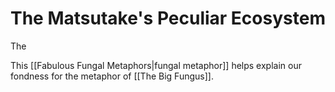 # The Matsutake's Peculiar Ecosystem

The 

This [[Fabulous Fungal Metaphors|fungal metaphor]] helps explain our fondness for the metaphor of [[The Big Fungus]].
